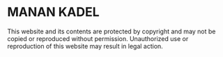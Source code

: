 # MANAN KADEL
This website and its contents are protected by copyright and may not be copied or reproduced without permission. Unauthorized use or reproduction of this website may result in legal action.




